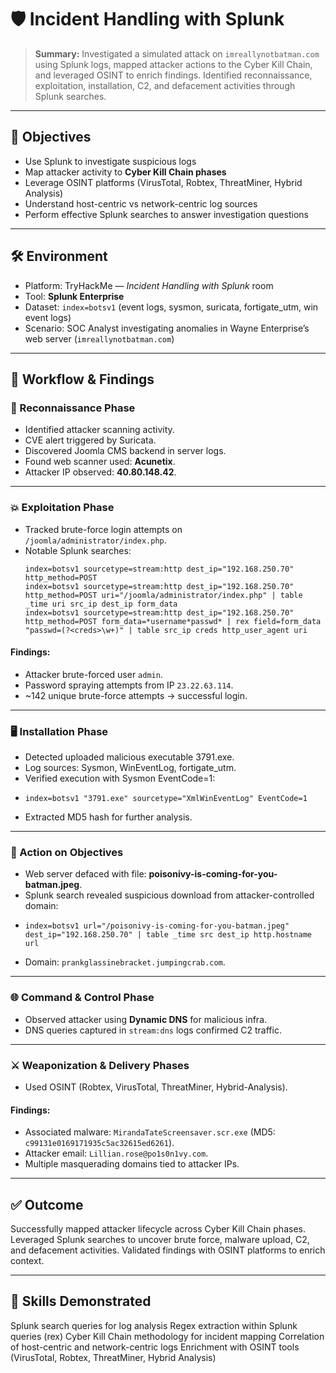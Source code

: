 # 🛡️ Incident Handling with Splunk 

> **Summary:** Investigated a simulated attack on `imreallynotbatman.com` using Splunk logs, mapped attacker actions to the Cyber Kill Chain, and leveraged OSINT to enrich findings. Identified reconnaissance, exploitation, installation, C2, and defacement activities through Splunk searches.

---

## 🎯 Objectives
- Use Splunk to investigate suspicious logs  
- Map attacker activity to **Cyber Kill Chain phases**  
- Leverage OSINT platforms (VirusTotal, Robtex, ThreatMiner, Hybrid Analysis)  
- Understand host-centric vs network-centric log sources  
- Perform effective Splunk searches to answer investigation questions  

---

## 🛠️ Environment
- Platform: TryHackMe — *Incident Handling with Splunk* room  
- Tool: **Splunk Enterprise**  
- Dataset: `index=botsv1` (event logs, sysmon, suricata, fortigate_utm, win event logs)  
- Scenario: SOC Analyst investigating anomalies in Wayne Enterprise’s web server (`imreallynotbatman.com`)  

---

## 🚀 Workflow & Findings

### 🔎 Reconnaissance Phase
- Identified attacker scanning activity.  
- CVE alert triggered by Suricata.  
- Discovered Joomla CMS backend in server logs.  
- Found web scanner used: **Acunetix**.  
- Attacker IP observed: **40.80.148.42**.  

---

### 💥 Exploitation Phase
- Tracked brute-force login attempts on `/joomla/administrator/index.php`.  
- Notable Splunk searches:
  ```spl
  index=botsv1 sourcetype=stream:http dest_ip="192.168.250.70" http_method=POST
  index=botsv1 sourcetype=stream:http dest_ip="192.168.250.70" http_method=POST uri="/joomla/administrator/index.php" | table _time uri src_ip dest_ip form_data
  index=botsv1 sourcetype=stream:http dest_ip="192.168.250.70" http_method=POST form_data=*username*passwd* | rex field=form_data "passwd=(?<creds>\w+)" | table src_ip creds http_user_agent uri
#### Findings:
- Attacker brute-forced user `admin`.
- Password spraying attempts from IP `23.22.63.114`.
- ~142 unique brute-force attempts → successful login.
---
### 🖥️ Installation Phase
- Detected uploaded malicious executable 3791.exe.
- Log sources: Sysmon, WinEventLog, fortigate_utm.
- Verified execution with Sysmon EventCode=1:
- ```spl
  index=botsv1 "3791.exe" sourcetype="XmlWinEventLog" EventCode=1
- Extracted MD5 hash for further analysis.
---
### 🎯 Action on Objectives
- Web server defaced with file: <b>poisonivy-is-coming-for-you-batman.jpeg</b>.
- Splunk search revealed suspicious download from attacker-controlled domain:
- ```spl
  index=botsv1 url="/poisonivy-is-coming-for-you-batman.jpeg" dest_ip="192.168.250.70" | table _time src dest_ip http.hostname url
- Domain: `prankglassinebracket.jumpingcrab.com`.
---
### 🌐 Command & Control Phase
- Observed attacker using <b>Dynamic DNS</b> for malicious infra.
- DNS queries captured in `stream:dns` logs confirmed C2 traffic.
---
### ⚔️ Weaponization & Delivery Phases
- Used OSINT (Robtex, VirusTotal, ThreatMiner, Hybrid-Analysis).
#### Findings:
- Associated malware: `MirandaTateScreensaver.scr.exe` (MD5: `c99131e0169171935c5ac32615ed6261`).
- Attacker email: `Lillian.rose@po1s0n1vy.com`.
- Multiple masquerading domains tied to attacker IPs.

---

## ✅ Outcome
Successfully mapped attacker lifecycle across Cyber Kill Chain phases.
Leveraged Splunk searches to uncover brute force, malware upload, C2, and defacement activities.
Validated findings with OSINT platforms to enrich context.

---

## 🧩 Skills Demonstrated
Splunk search queries for log analysis
Regex extraction within Splunk queries (rex)
Cyber Kill Chain methodology for incident mapping
Correlation of host-centric and network-centric logs
Enrichment with OSINT tools (VirusTotal, Robtex, ThreatMiner, Hybrid Analysis)
